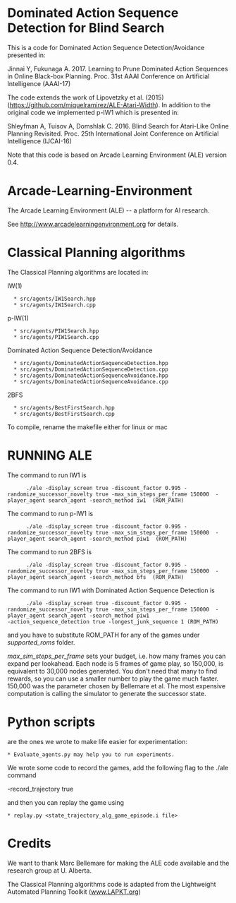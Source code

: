 # Dominated Action Sequence Detection for Blind Search 

This is a code for Dominated Action Sequence Detection/Avoidance presented in:

Jinnai Y, Fukunaga A. 2017. Learning to Prune Dominated Action Sequences in Online Black-box Planning. Proc. 31st AAAI Conference on Artificial Intelligence (AAAI-17)

The code extends the work of Lipovetzky et al. (2015) (https://github.com/miquelramirez/ALE-Atari-Width).
In addition to the original code we implemented p-IW1 which is presented in:

Shleyfman A, Tuisov A, Domshlak C. 2016. Blind Search for Atari-Like Online Planning Revisited. Proc. 25th International Joint Conference on Artificial Intelligence (IJCAI-16)

Note that this code is based on Arcade Learning Environment (ALE) version 0.4.


Arcade-Learning-Environment
===========================

The Arcade Learning Environment (ALE) -- a platform for AI research.

See http://www.arcadelearningenvironment.org for details.

Classical Planning algorithms
=============================

The Classical Planning algorithms are located in: 

  IW(1)
  
      * src/agents/IW1Search.hpp
      * src/agents/IW1Search.cpp

  p-IW(1)
  
      * src/agents/PIW1Search.hpp
      * src/agents/PIW1Search.cpp

  Dominated Action Sequence Detection/Avoidance
  
      * src/agents/DominatedActionSequenceDetection.hpp
      * src/agents/DominatedActionSequenceDetection.cpp
      * src/agents/DominatedActionSequenceAvoidance.hpp
      * src/agents/DominatedActionSequenceAvoidance.cpp

  2BFS

      * src/agents/BestFirstSearch.hpp
      * src/agents/BestFirstSearch.cpp

To compile, rename the makefile either for linux or mac

RUNNING ALE
===========

The command to run IW1 is 

```
      ./ale -display_screen true -discount_factor 0.995 -randomize_successor_novelty true -max_sim_steps_per_frame 150000  -player_agent search_agent -search_method iw1  (ROM_PATH)
```

The command to run p-IW1 is 

```
      ./ale -display_screen true -discount_factor 0.995 -randomize_successor_novelty true -max_sim_steps_per_frame 150000  -player_agent search_agent -search_method piw1  (ROM_PATH)
```

The command to run 2BFS is 
```
      ./ale -display_screen true -discount_factor 0.995 -randomize_successor_novelty true -max_sim_steps_per_frame 150000  -player_agent search_agent -search_method bfs  (ROM_PATH)
```

The command to run IW1 with Dominated Action Sequence Detection is 

```
      ./ale -display_screen true -discount_factor 0.995 -randomize_successor_novelty true -max_sim_steps_per_frame 150000  -player_agent search_agent -search_method piw1 
-action_sequence_detection true -longest_junk_sequence 1 (ROM_PATH)
```

and you have to substitute ROM_PATH for any of the games under *supported_roms* folder.

*max_sim_steps_per_frame* sets your budget, i.e. how many frames you can expand per lookahead. Each node is 5 frames of game play, so 150,000, is equivalent to 30,000 nodes generated. You don't need that many to find rewards, so you can use a smaller number to play the game much faster. 150,000 was the parameter chosen by Bellemare et al. The most expensive computation is calling the simulator to generate the successor state.



Python scripts
==============

are the ones we wrote to make life easier for experimentation:

    * Evaluate_agents.py may help you to run experiments.

We wrote some code to record the games, add the following flag to the ./ale command 

   -record_trajectory true

and then you can replay the game using

    * replay.py <state_trajectory_alg_game_episode.i file>
    
Credits
=======

We want to thank Marc Bellemare for making the ALE code available and the research group at U. Alberta.

The Classical Planning algorithms code is adapted from the Lightweight Automated Planning Toolkit (www.LAPKT.org)

